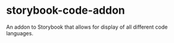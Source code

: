 # storybook-code-addon
An addon to Storybook that allows for display of all different code languages.
